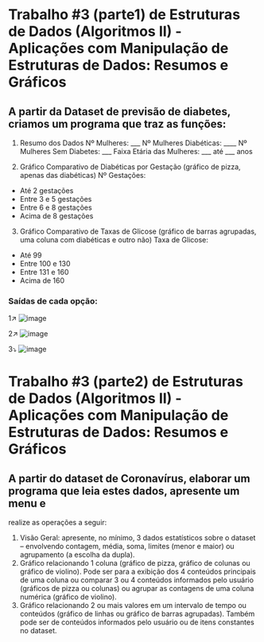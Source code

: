 # Trabalho #3 (parte1) de Estruturas de Dados (Algoritmos II) - Aplicações com Manipulação de Estruturas de Dados: Resumos e Gráficos

## A partir da Dataset de previsão de diabetes, criamos um programa que traz as funções:

1. Resumo dos Dados
  Nº Mulheres: ___
  Nº Mulheres Diabéticas: ____
  Nº Mulheres Sem Diabetes: ___
  Faixa Etária das Mulheres: ___ até ___ anos

2. Gráfico Comparativo de Diabéticas por Gestação (gráfico de pizza, apenas das diabéticas)
  Nº Gestações:
  - Até 2 gestações
  - Entre 3 e 5 gestações
  - Entre 6 e 8 gestações
  - Acima de 8 gestações

3. Gráfico Comparativo de Taxas de Glicose (gráfico de barras agrupadas, uma coluna com diabéticas e outro não)
  Taxa de Glicose:
  - Até 99
  - Entre 100 e 130
  - Entre 131 e 160
  - Acima de 160

### Saídas de cada opção:

 1↗️
   ![image](https://github.com/CarolinaSFreitas/previsao_diabetes-trab3/assets/99994934/c85390e3-a7ec-4a92-8144-6b81b0f202cc)

 2↗️
   ![image](https://github.com/CarolinaSFreitas/previsao_diabetes-trab3/assets/99994934/2203b241-f518-4919-99b5-cb294f6c25e6)

 3⤵️
   ![image](https://github.com/CarolinaSFreitas/previsao_diabetes-trab3/assets/99994934/00102010-b103-4027-a96f-7f6e20ecd4cd)


# Trabalho #3 (parte2) de Estruturas de Dados (Algoritmos II) - Aplicações com Manipulação de Estruturas de Dados: Resumos e Gráficos

## A partir do dataset de Coronavírus, elaborar um programa que leia estes dados, apresente um menu e 
realize as operações a seguir:

1. Visão Geral: apresente, no mínimo, 3 dados estatísticos sobre o dataset – envolvendo contagem, média, soma, 
limites (menor e maior) ou agrupamento (a escolha da dupla).
2. Gráfico relacionando 1 coluna (gráfico de pizza, gráfico de colunas ou gráfico de violino). Pode ser para a 
exibição dos 4 conteúdos principais de uma coluna ou comparar 3 ou 4 conteúdos informados pelo usuário 
(gráficos de pizza ou colunas) ou agrupar as contagens de uma coluna numérica (gráfico de violino).
3. Gráfico relacionando 2 ou mais valores em um intervalo de tempo ou conteúdos (gráfico de linhas ou gráfico de
barras agrupadas). Também pode ser de conteúdos informados pelo usuário ou de itens constantes no dataset.
